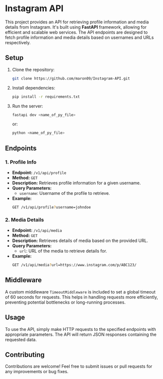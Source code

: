 # Instagram API

This project provides an API for retrieving profile information and media details from Instagram. It's built using **FastAPI** framework, allowing for efficient and scalable web services. The API endpoints are designed to fetch profile information and media details based on usernames and URLs respectively.

## Setup

1. Clone the repository:
    ```bash
    git clone https://github.com/maron09/Instagram-API.git
    ```

2. Install dependencies:
    ```bash
    pip install -r requirements.txt
    ```

3. Run the server:
    ```bash
    fastapi dev <name_of_py_file>
    ```
    or:
    ```bash
    python <name_of_py_file>
    ```

## Endpoints

### 1. Profile Info
- **Endpoint:** `/v1/api/profile`
- **Method:** `GET`
- **Description:** Retrieves profile information for a given username.
- **Query Parameters:**
    - `username`: Username of the profile to retrieve.
- **Example:**
    ```bash
    GET /v1/api/profile?username=johndoe
    ```

### 2. Media Details
- **Endpoint:** `/v1/api/media`
- **Method:** `GET`
- **Description:** Retrieves details of media based on the provided URL.
- **Query Parameters:**
    - `url`: URL of the media to retrieve details for.
- **Example:**
    ```bash
    GET /v1/api/media?url=https://www.instagram.com/p/ABC123/
    ```

## Middleware

A custom middleware `TimeoutMiddleware` is included to set a global timeout of 60 seconds for requests. This helps in handling requests more efficiently, preventing potential bottlenecks or long-running processes.

## Usage

To use the API, simply make HTTP requests to the specified endpoints with appropriate parameters. The API will return JSON responses containing the requested data.

## Contributing

Contributions are welcome! Feel free to submit issues or pull requests for any improvements or bug fixes.
